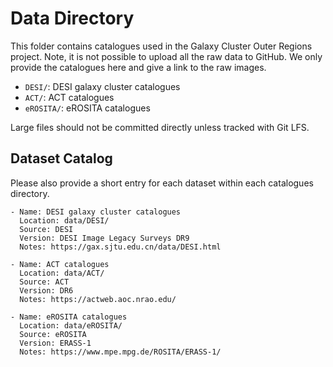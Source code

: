 # Data Directory

This folder contains catalogues used in the Galaxy Cluster Outer Regions project. Note, it is not possible to upload all the raw data to GitHub. We only provide the catalogues here and give a link to the raw images.

- `DESI/`: DESI galaxy cluster catalogues
- `ACT/`: ACT catalogues
- `eROSITA/`: eROSITA catalogues

Large files should not be committed directly unless tracked with Git LFS.

## Dataset Catalog
Please also provide a short entry for each dataset within each catalogues directory.

```
- Name: DESI galaxy cluster catalogues
  Location: data/DESI/
  Source: DESI
  Version: DESI Image Legacy Surveys DR9
  Notes: https://gax.sjtu.edu.cn/data/DESI.html

- Name: ACT catalogues
  Location: data/ACT/
  Source: ACT
  Version: DR6
  Notes: https://actweb.aoc.nrao.edu/

- Name: eROSITA catalogues
  Location: data/eROSITA/
  Source: eROSITA
  Version: ERASS-1
  Notes: https://www.mpe.mpg.de/ROSITA/ERASS-1/
```
